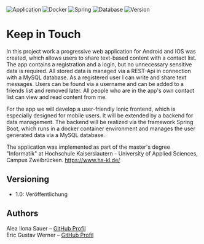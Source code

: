<!-- Markdown link & img dfn's -->
[application-image]: https://img.shields.io/badge/Application-Ionic-26b0ff.svg

[docker-image]: https://img.shields.io/badge/Docker-Docker-E066FF.svg

[spring-image]: https://img.shields.io/badge/Spring-SpringBoot-00CD66.svg

[database-image]: https://img.shields.io/badge/Database-MySQL-FFC125.svg

[version-image]: https://img.shields.io/badge/Version-1.0-blue.svg

<!-- shields -->
![Application][application-image]
![Docker][docker-image]
![Spring][spring-image]
![Database][database-image]
![Version][version-image]

# Keep in Touch
In this project work a progressive web application for Android and IOS was created, which allows users to share text-based content with a contact list. The app contains a registration and a login, but no unnecessary sensitive data is required. All stored data is managed via a REST-Api in connection with a MySQL database. As a registered user I can write and share text messages. Users can be found via a username and can be added to a friends list and removed later. All people who are in the app's own contact list can view and read content from me. 

For the app we will develop a user-friendly Ionic frontend, which is especially designed for mobile users. It will be extended by a backend for data management. The backend will be realized via the framework Spring Boot, which runs in a docker container environment and manages the user generated data via a MySQL database.

The application was implemented as part of the master's degree "Informatik" at Hochschule Kaiserslautern - University of Applied Sciences, Campus Zweibrücken.
https://www.hs-kl.de/

## Versioning
* 1.0: Veröffentlichung

## Authors
   Alea Ilona Sauer – [GitHub Profil](https://github.com/saalea)<br/>
   Eric Gustav Werner – [GitHub Profil](https://github.com/Gruschtel)
